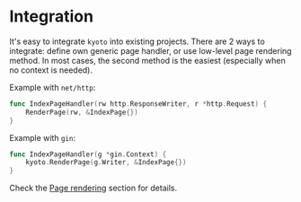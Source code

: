 
# Integration

It's easy to integrate `kyoto` into existing projects. There are 2 ways to integrate: define own generic page handler, or use low-level page rendering method. In most cases, the second method is the easiest (especially when no context is needed).  

Example with `net/http`:

```go
func IndexPageHandler(rw http.ResponseWriter, r *http.Request) {
    RenderPage(rw, &IndexPage{})
}
```

Example with `gin`:

```go
func IndexPageHandler(g *gin.Context) {
    kyoto.RenderPage(g.Writer, &IndexPage{})
}
```

Check the [Page rendering](#) section for details.
